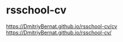 # rsschool-cv
https://DmitriyBernat.github.io/rsschool-cv/cv
https://DmitriyBernat.github.io/rsschool-cv/
